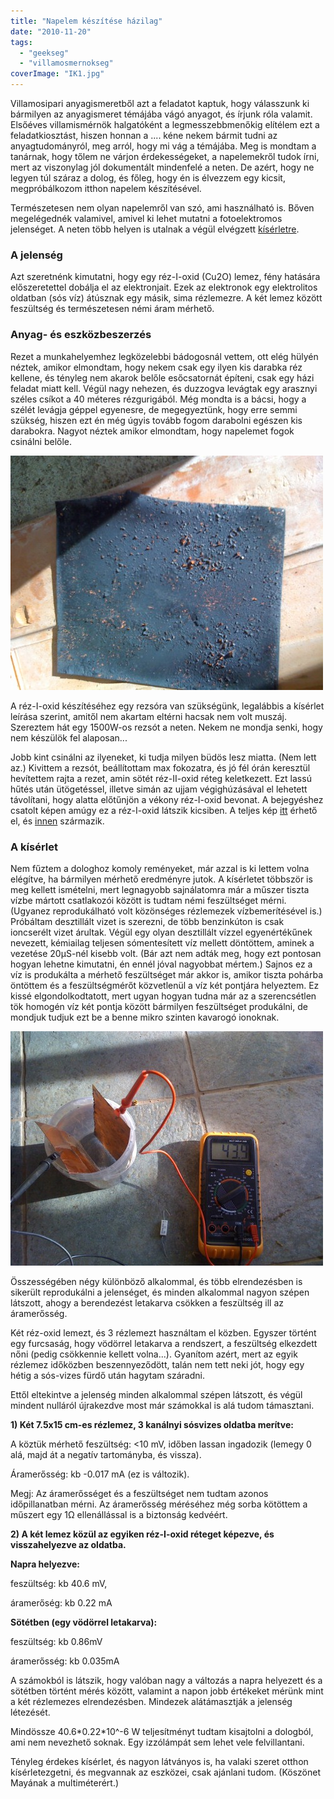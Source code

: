```yaml
---
title: "Napelem készítése házilag"
date: "2010-11-20"
tags: 
  - "geekseg"
  - "villamosmernokseg"
coverImage: "ΙΚ1.jpg"
---
```


Villamosipari anyagismeretből azt a feladatot kaptuk, hogy válasszunk ki bármilyen az anyagismeret témájába vágó anyagot, és írjunk róla valamit. Elsőéves villamismérnök halgatóként a legmesszebbmenőkig elítélem ezt a feladatkiosztást, hiszen honnan a .... kéne nekem bármit tudni az anyagtudományról, meg arról, hogy mi vág a témájába. Meg is mondtam a tanárnak, hogy tőlem ne várjon érdekességeket, a napelemekről tudok írni, mert az viszonylag jól dokumentált mindenfelé a neten. De azért, hogy ne legyen túl száraz a dolog, és főleg, hogy én is élvezzem egy kicsit, megpróbálkozom itthon napelem készítésével.

Természetesen nem olyan napelemről van szó, ami használható is. Bőven megelégednék valamivel, amivel ki lehet mutatni a fotoelektromos jelenséget. A neten több helyen is utalnak a végül elvégzett [kísérletre](http://worldwatts.com/homemade_solar_cell/homemade_solar_cell.html).

### A jelenség

Azt szeretnénk kimutatni, hogy egy réz-I-oxid (Cu2O) lemez, fény hatására előszeretettel dobálja el az elektronjait. Ezek az elektronok egy elektrolitos oldatban (sós víz) átúsznak egy másik, sima rézlemezre. A két lemez között feszültség és természetesen némi áram mérhető.

### Anyag- és eszközbeszerzés

Rezet a munkahelyemhez legközelebbi bádogosnál vettem, ott elég hülyén néztek, amikor elmondtam, hogy nekem csak egy ilyen kis darabka réz kellene, és tényleg nem akarok belőle esőcsatornát építeni, csak egy házi feladat miatt kell. Végül nagy nehezen, és duzzogva levágtak egy arasznyi széles csíkot a 40 méteres rézgurigából. Még mondta is a bácsi, hogy a szélét levágja géppel egyenesre, de megegyeztünk, hogy erre semmi szükség, hiszen ezt én még úgyis tovább fogom darabolni egészen kis darabokra. Nagyot néztek amikor elmondtam, hogy napelemet fogok csinálni belőle.

![IMG_0720](images/IMG_0720-500x375.jpg)

A réz-I-oxid készítéséhez egy rezsóra van szükségünk, legalábbis a kísérlet leírása szerint, amitől nem akartam eltérni hacsak nem volt muszáj. Szereztem hát egy 1500W-os rezsót a neten. Nekem ne mondja senki, hogy nem készülök fel alaposan...

Jobb kint csinálni az ilyeneket, ki tudja milyen büdös lesz miatta. (Nem lett az.) Kivittem a rezsót, beállítottam max fokozatra, és jó fél órán keresztül hevítettem rajta a rezet, amin sötét réz-II-oxid réteg keletkezett. Ezt lassú hűtés után ütögetéssel, illetve simán az ujjam végighúzásával el lehetett távolítani, hogy alatta előtűnjön a vékony réz-I-oxid bevonat. A bejegyéshez csatolt képen amúgy ez a réz-I-oxid látszik kicsiben. A teljes kép [itt](https://csokavar.hu/wp-content/uploads/2010/11/ΙΚ1-1.jpg) érhető el, és [innen](http://galleryhip.com/copper-oxide-structure.html) származik.

### A kísérlet

Nem fűztem a dologhoz komoly reményeket, már azzal is ki lettem volna elégítve, ha bármilyen mérhető eredményre jutok. A kísérletet többször is meg kellett ismételni, mert legnagyobb sajnálatomra már a műszer tiszta vízbe mártott csatlakozói között is tudtam némi feszültséget mérni. (Ugyanez reprodukálható volt közönséges rézlemezek vízbemerítésével is.) Próbáltam desztillált vizet is szerezni, de több benzinkúton is csak ioncserélt vizet árultak. Végül egy olyan desztillált vízzel egyenértékűnek nevezett, kémiailag teljesen sómentesített víz mellett döntöttem, aminek a vezetése 20μS-nél kisebb volt. (Bár azt nem adták meg, hogy ezt pontosan hogyan lehetne kimutatni, én ennél jóval nagyobbat mértem.) Sajnos ez a víz is produkálta a mérhető feszültséget már akkor is, amikor tiszta pohárba öntöttem és a feszültségmérőt közvetlenül a víz két pontjára helyeztem. Ez kissé elgondolkodtatott, mert ugyan hogyan tudna már az a szerencsétlen tök homogén víz két pontja között bármilyen feszültséget produkálni, de mondjuk tudjuk ezt be a benne mikro szinten kavarogó ionoknak.

![IMG_0746](images/IMG_0746-500x375.jpg)

Összességében négy különböző alkalommal, és több elrendezésben is sikerült reprodukálni a jelenséget, és minden alkalommal nagyon szépen látszott, ahogy a berendezést letakarva csökken a feszültség ill az áramerősség.

Két réz-oxid lemezt, és 3 rézlemezt használtam el közben. Egyszer történt egy furcsaság, hogy vödörrel letakarva a rendszert, a feszültség elkezdett nőni (pedig csökkennie kellett volna...). Gyanítom azért, mert az egyik rézlemez időközben beszennyeződött, talán nem tett neki jót, hogy egy hétig a sós-vizes fürdő után hagytam száradni.

Ettől eltekintve a jelenség minden alkalommal szépen látszott, és végül mindent nulláról újrakezdve most már számokkal is alá tudom támasztani.

**1) Két 7.5x15 cm-es rézlemez, 3 kanálnyi sósvizes oldatba merítve:**

A köztük mérhető feszültség: <10 mV, időben lassan ingadozik (lemegy 0 alá, majd át a negatív tartományba, és vissza).

Áramerősség: kb -0.017 mA (ez is változik).

Megj: Az áramerősséget és a feszültséget nem tudtam azonos időpillanatban mérni. Az áramerősség méréséhez még sorba kötöttem a műszert egy 1Ω ellenállással is a biztonság kedvéért.

**2) A két lemez közül az egyiken réz-I-oxid réteget képezve, és visszahelyezve az oldatba.**

**Napra helyezve:**

feszültség: kb 40.6 mV,

áramerőség: kb 0.22 mA

****Sötétben** (egy vödörrel letakarva):**

feszültség: kb 0.86mV

áramerősség: kb 0.035mA

A számokból is látszik, hogy valóban nagy a változás a napra helyezett és a sötétben történt mérés között, valamint a napon jobb értékeket mérünk mint a két rézlemezes elrendezésben. Mindezek alátámasztják a jelenség létezését.

Mindössze 40.6\*0.22\*10^-6 W teljesítményt tudtam kisajtolni a dologból, ami nem nevezhető soknak. Egy izzólámpát sem lehet vele felvillantani.

Tényleg érdekes kísérlet, és nagyon látványos is, ha valaki szeret otthon kísérletezgetni, és megvannak az eszközei, csak ajánlani tudom. (Köszönet Mayának a multiméterért.)
